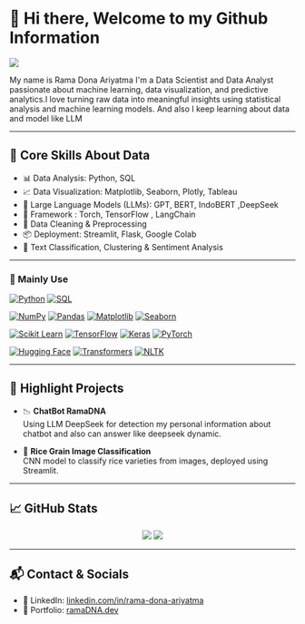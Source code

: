 # 👋 Hi there, Welcome to my Github Information

<img src="https://readme-typing-svg.herokuapp.com/?lines=Data+Scientist+%7C+Data+Analyst+%7C+Machine+Learning+Enthusiast&center=true&width=700&height=45" />

My name is Rama Dona Ariyatma I'm a Data Scientist and Data Analyst passionate about machine learning, data visualization, and predictive analytics.I love turning raw data into meaningful insights using statistical analysis and machine learning models. And also I keep learning about data and model like LLM

---

## 🚀 Core Skills About Data

- 📊 Data Analysis: Python, SQL
- 📈 Data Visualization: Matplotlib, Seaborn, Plotly, Tableau  
- 🤖 Large Language Models (LLMs): GPT, BERT, IndoBERT ,DeepSeek
- 🤖 Framework : Torch, TensorFlow , LangChain
- 🧹 Data Cleaning & Preprocessing  
- 📦 Deployment: Streamlit, Flask, Google Colab
- 🧾 Text Classification, Clustering & Sentiment Analysis 

---

### 🧠 Mainly Use

<!-- Languages -->
[![Python](https://img.shields.io/badge/Python-3776AB?style=for-the-badge&logo=python&logoColor=white)](https://www.python.org/)
[![SQL](https://img.shields.io/badge/SQL-4479A1?style=for-the-badge&logo=postgresql&logoColor=white)](https://www.postgresql.org/)

<!-- Data Science -->
[![NumPy](https://img.shields.io/badge/NumPy-013243?style=for-the-badge&logo=numpy&logoColor=white)](https://numpy.org/)
[![Pandas](https://img.shields.io/badge/Pandas-150458?style=for-the-badge&logo=pandas&logoColor=white)](https://pandas.pydata.org/)
[![Matplotlib](https://img.shields.io/badge/Matplotlib-11557C?style=for-the-badge&logo=plotly&logoColor=white)](https://matplotlib.org/)
[![Seaborn](https://img.shields.io/badge/Seaborn-3C5280?style=for-the-badge&logoColor=white)](https://seaborn.pydata.org/)

<!-- Machine Learning -->
[![Scikit Learn](https://img.shields.io/badge/Scikit_Learn-F7931E?style=for-the-badge&logo=scikit-learn&logoColor=white)](https://scikit-learn.org/)
[![TensorFlow](https://img.shields.io/badge/TensorFlow-FF6F00?style=for-the-badge&logo=tensorflow&logoColor=white)](https://www.tensorflow.org/)
[![Keras](https://img.shields.io/badge/Keras-D00000?style=for-the-badge&logo=keras&logoColor=white)](https://keras.io/)
[![PyTorch](https://img.shields.io/badge/PyTorch-EE4C2C?style=for-the-badge&logo=pytorch&logoColor=white)](https://pytorch.org/)

<!-- LLM/NLP -->
[![Hugging Face](https://img.shields.io/badge/HuggingFace-FCC21B?style=for-the-badge&logo=huggingface&logoColor=black)](https://huggingface.co/)
[![Transformers](https://img.shields.io/badge/Transformers-005571?style=for-the-badge&logo=huggingface&logoColor=white)](https://huggingface.co/docs/transformers/index)
[![NLTK](https://img.shields.io/badge/NLTK-3C9DD0?style=for-the-badge&logo=nltk&logoColor=white)](https://www.nltk.org/)

---

## 📌 Highlight Projects

- 📉 **ChatBot RamaDNA**  
  Using LLM DeepSeek for detection my personal information about chatbot and also can answer like deepseek dynamic.

- 🌾 **Rice Grain Image Classification**  
  CNN model to classify rice varieties from images, deployed using Streamlit.


---

## 📈 GitHub Stats

<p align="center">
  <img src="https://github-readme-stats.vercel.app/api?username=RamaDNA&show_icons=true&theme=radical" />
  <img src="https://github-readme-stats.vercel.app/api/top-langs/?username=RamaDNA&layout=compact&theme=radical" />
</p>

---

## 📬 Contact & Socials

- 💼 LinkedIn: [linkedin.com/in/rama-dona-ariyatma](www.linkedin.com/in/rama-dona-ariyatma-690141277)
- 📁 Portfolio: [ramaDNA.dev](https://ramadna.github.io/rma-portfolio.github.io/)

